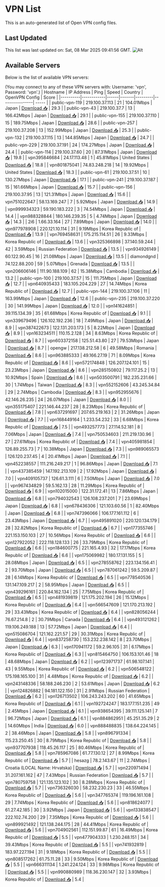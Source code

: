 # VPN List

This is an auto-generated list of Open VPN config files.

## Last Updated

This list was last updated on: Sat, 08 Mar 2025 09:41:56 GMT.
![Alt](https://repobeats.axiom.co/api/embed/186b98318ef1479477931607c1ad7d823f12451f.svg "Repobeats analytics image")

## Available Servers

Below is the list of available VPN servers:

(You may connect to any of these VPN servers with: Username: 'vpn', Password: 'vpn'.)
| Hostname | IP Address | Ping | Speed | Country | OpenVPN Config | Score |
|----------|------------|------|-------|---------|----------------| ----- |
| public-vpn-119 | 219.100.37.113 | 21 | 104.01Mbps | Japan | [Download 📥](./configs/server_0_JP.ovpn) | 29.3 |
| public-vpn-43 | 219.100.37.7 | 13 | 166.42Mbps | Japan | [Download 📥](./configs/server_1_JP.ovpn) | 29.1 |
| public-vpn-155 | 219.100.37.110 | 15 | 189.75Mbps | Japan | [Download 📥](./configs/server_2_JP.ovpn) | 28.6 |
| public-vpn-257 | 219.100.37.208 | 13 | 152.99Mbps | Japan | [Download 📥](./configs/server_3_JP.ovpn) | 25.3 |
| public-vpn-132 | 219.100.37.115 | 13 | 144.85Mbps | Japan | [Download 📥](./configs/server_4_JP.ovpn) | 24.7 |
| public-vpn-229 | 219.100.37.191 | 24 | 174.27Mbps | Japan | [Download 📥](./configs/server_5_JP.ovpn) | 24.4 |
| public-vpn-114 | 219.100.37.60 | 20 | 87.31Mbps | Japan | [Download 📥](./configs/server_6_JP.ovpn) | 19.8 |
| vpn395846684 | 24.17.113.48 | 1 | 45.81Mbps | United States | [Download 📥](./configs/server_7_US.ovpn) | 18.8 |
| vpn801875041 | 74.83.248.218 | 14 | 19.92Mbps | United States | [Download 📥](./configs/server_8_US.ovpn) | 18.3 |
| public-vpn-61 | 219.100.37.51 | 10 | 130.27Mbps | Japan | [Download 📥](./configs/server_9_JP.ovpn) | 17.1 |
| public-vpn-241 | 219.100.37.187 | 15 | 161.66Mbps | Japan | [Download 📥](./configs/server_10_JP.ovpn) | 15.7 |
| public-vpn-156 | 219.100.37.95 | 13 | 121.31Mbps | Japan | [Download 📥](./configs/server_11_JP.ovpn) | 15.6 |
| vpn751022647 | 58.13.169.247 | 7 | 5.92Mbps | Japan | [Download 📥](./configs/server_12_JP.ovpn) | 14.9 |
| vpn999934323 | 59.190.183.222 | 3 | 74.54Mbps | Japan | [Download 📥](./configs/server_13_JP.ovpn) | 14.4 |
| vpn988328844 | 180.146.239.35 | 5 | 4.74Mbps | Japan | [Download 📥](./configs/server_14_JP.ovpn) | 14.3 |
| 2i6 | 1.66.33.164 | 27 | 7.89Mbps | Japan | [Download 📥](./configs/server_15_JP.ovpn) | 14.0 |
| vpn977978908 | 220.121.10.114 | 31 | 9.19Mbps | Korea Republic of | [Download 📥](./configs/server_16_KR.ovpn) | 13.9 |
| vpn769458631 | 175.215.114.51 | 26 | 9.33Mbps | Korea Republic of | [Download 📥](./configs/server_17_KR.ovpn) | 13.6 |
| vpn325366898 | 37.140.59.244 | 42 | 3.59Mbps | Russian Federation | [Download 📥](./configs/server_18_RU.ovpn) | 13.5 |
| vpn934926149 | 60.122.90.45 | 16 | 21.08Mbps | Japan | [Download 📥](./configs/server_19_JP.ovpn) | 13.5 |
| diamondgnd | 74.122.88.200 | 59 | 5.07Mbps | Grenada | [Download 📥](./configs/server_20_GD.ovpn) | 13.5 |
| vpn206606146 | 111.90.188.109 | 62 | 15.38Mbps | Cambodia | [Download 📥](./configs/server_21_KH.ovpn) | 13.2 |
| public-vpn-100 | 219.100.37.57 | 15 | 111.75Mbps | Japan | [Download 📥](./configs/server_22_JP.ovpn) | 12.7 |
| vpn640935433 | 183.105.204.229 | 27 | 14.74Mbps | Korea Republic of | [Download 📥](./configs/server_23_KR.ovpn) | 12.7 |
| public-vpn-144 | 219.100.37.106 | 11 | 163.99Mbps | Japan | [Download 📥](./configs/server_24_JP.ovpn) | 12.6 |
| public-vpn-235 | 219.100.37.220 | 30 | 141.99Mbps | Japan | [Download 📥](./configs/server_25_JP.ovpn) | 12.0 |
| vpn141624851 | 39.115.134.39 | 35 | 61.68Mbps | Korea Republic of | [Download 📥](./configs/server_26_KR.ovpn) | 9.1 |
| vpn339679496 | 126.102.192.236 | 18 | 7.49Mbps | Japan | [Download 📥](./configs/server_27_JP.ovpn) | 8.9 |
| vpn387422673 | 122.131.203.173 | 5 | 8.22Mbps | Japan | [Download 📥](./configs/server_28_JP.ovpn) | 8.9 |
| vpn163234511 | 110.15.2.128 | 34 | 8.63Mbps | Korea Republic of | [Download 📥](./configs/server_29_KR.ovpn) | 8.7 |
| vpn603372158 | 125.51.43.80 | 27 | 79.53Mbps | Japan | [Download 📥](./configs/server_30_JP.ovpn) | 8.7 |
| opengw | 217.138.212.58 | 6 | 49.58Mbps | Romania | [Download 📥](./configs/server_31_RO.ovpn) | 8.6 |
| vpn963885333 | 49.166.27.19 | 71 | 8.09Mbps | Korea Republic of | [Download 📥](./configs/server_32_KR.ovpn) | 8.6 |
| vpn572174848 | 126.207.124.101 | 15 | 23.23Mbps | Japan | [Download 📥](./configs/server_33_JP.ovpn) | 8.6 |
| vpn285150802 | 79.117.25.2 | 13 | 10.92Mbps | Spain | [Download 📥](./configs/server_34_ES.ovpn) | 8.6 |
| vpn503500791 | 182.235.231.66 | 30 | 1.74Mbps | Taiwan | [Download 📥](./configs/server_35_TW.ovpn) | 8.3 |
| vpn552152606 | 43.245.34.84 | 29 | 2.74Mbps | Cambodia | [Download 📥](./configs/server_36_KH.ovpn) | 8.3 |
| vpn952955676 | 42.146.26.235 | 24 | 26.07Mbps | Japan | [Download 📥](./configs/server_37_JP.ovpn) | 8.0 |
| vpn355175407 | 221.146.44.237 | 28 | 8.23Mbps | Korea Republic of | [Download 📥](./configs/server_38_KR.ovpn) | 7.8 |
| vpn637291697 | 207.65.219.163 | 2 | 31.26Mbps | Japan | [Download 📥](./configs/server_39_JP.ovpn) | 7.7 |
| vpn168449164 | 1.233.54.232 | 33 | 6.68Mbps | Korea Republic of | [Download 📥](./configs/server_40_KR.ovpn) | 7.5 |
| vpn493257773 | 27.114.52.181 | 8 | 7.06Mbps | Japan | [Download 📥](./configs/server_41_JP.ovpn) | 7.4 |
| vpn750534603 | 211.219.130.96 | 27 | 27.61Mbps | Korea Republic of | [Download 📥](./configs/server_42_KR.ovpn) | 7.4 |
| vpn405981854 | 126.89.255.73 | 7 | 10.38Mbps | Japan | [Download 📥](./configs/server_43_JP.ovpn) | 7.3 |
| vpn989065573 | 126.120.237.45 | 4 | 20.41Mbps | Japan | [Download 📥](./configs/server_44_JP.ovpn) | 7.1 |
| vpn452238557 | 111.216.249.217 | 1 | 96.86Mbps | Japan | [Download 📥](./configs/server_45_JP.ovpn) | 7.1 |
| vpn437385459 | 147.192.213.109 | 2 | 17.92Mbps | Japan | [Download 📥](./configs/server_46_JP.ovpn) | 7.0 |
| vpn409105737 | 126.61.3.111 | 6 | 7.50Mbps | Japan | [Download 📥](./configs/server_47_JP.ovpn) | 7.0 |
| vpn967434829 | 59.5.162.13 | 28 | 11.29Mbps | Korea Republic of | [Download 📥](./configs/server_48_KR.ovpn) | 6.9 |
| vpn102015000 | 122.31.172.41 | 13 | 7.86Mbps | Japan | [Download 📥](./configs/server_49_JP.ovpn) | 6.8 |
| vpn794032543 | 126.108.237.201 | 7 | 23.69Mbps | Japan | [Download 📥](./configs/server_50_JP.ovpn) | 6.8 |
| vpn678436306 | 121.103.60.56 | 1 | 82.40Mbps | Japan | [Download 📥](./configs/server_51_JP.ovpn) | 6.8 |
| vpn747396066 | 106.177.161.112 | 6 | 23.43Mbps | Japan | [Download 📥](./configs/server_52_JP.ovpn) | 6.7 |
| vpn495891020 | 220.120.134.179 | 28 | 32.82Mbps | Korea Republic of | [Download 📥](./configs/server_53_KR.ovpn) | 6.7 |
| vpn177355746 | 221.153.150.103 | 27 | 10.56Mbps | Korea Republic of | [Download 📥](./configs/server_54_KR.ovpn) | 6.6 |
| vpn127922052 | 222.118.128.133 | 26 | 33.79Mbps | Korea Republic of | [Download 📥](./configs/server_55_KR.ovpn) | 6.6 |
| vpn184600775 | 221.165.4.93 | 32 | 17.17Mbps | Korea Republic of | [Download 📥](./configs/server_56_KR.ovpn) | 6.6 |
| vpn175069982 | 180.17.131.155 | 5 | 28.08Mbps | Japan | [Download 📥](./configs/server_57_JP.ovpn) | 6.5 |
| vpn278558762 | 223.134.156.41 | 2 | 93.70Mbps | Japan | [Download 📥](./configs/server_58_JP.ovpn) | 6.5 |
| vpn787061242 | 59.5.209.87 | 28 | 6.14Mbps | Korea Republic of | [Download 📥](./configs/server_59_KR.ovpn) | 6.5 |
| vpn778540536 | 131.147.109.217 | 2 | 58.95Mbps | Japan | [Download 📥](./configs/server_60_JP.ovpn) | 6.5 |
| vpn439296161 | 220.84.162.134 | 25 | 7.75Mbps | Korea Republic of | [Download 📥](./configs/server_61_KR.ovpn) | 6.5 |
| vpn481939819 | 121.175.202.194 | 26 | 15.12Mbps | Korea Republic of | [Download 📥](./configs/server_62_KR.ovpn) | 6.4 |
| vpn566547609 | 121.170.213.192 | 29 | 33.43Mbps | Korea Republic of | [Download 📥](./configs/server_63_KR.ovpn) | 6.4 |
| vpn828056244 | 76.67.214.8 | 2 | 30.79Mbps | Canada | [Download 📥](./configs/server_64_CA.ovpn) | 6.4 |
| vpn493121262 | 119.106.249.188 | 13 | 57.72Mbps | Japan | [Download 📥](./configs/server_65_JP.ovpn) | 6.4 |
| vpn515086704 | 121.162.221.57 | 29 | 30.31Mbps | Korea Republic of | [Download 📥](./configs/server_66_KR.ovpn) | 6.4 |
| vpn837258730 | 153.232.238.142 | 8 | 23.70Mbps | Japan | [Download 📥](./configs/server_67_JP.ovpn) | 6.3 |
| vpn170941172 | 59.2.96.105 | 31 | 6.17Mbps | Korea Republic of | [Download 📥](./configs/server_68_KR.ovpn) | 6.3 |
| vpn815464750 | 106.153.101.46 | 18 | 48.68Mbps | Japan | [Download 📥](./configs/server_69_JP.ovpn) | 6.2 |
| vpn123971737 | 61.98.107.141 | 43 | 9.55Mbps | Korea Republic of | [Download 📥](./configs/server_70_KR.ovpn) | 6.2 |
| vpn506548122 | 175.198.165.100 | 31 | 4.48Mbps | Korea Republic of | [Download 📥](./configs/server_71_KR.ovpn) | 6.2 |
| vpn243148336 | 58.188.246.230 | 2 | 53.61Mbps | Japan | [Download 📥](./configs/server_72_JP.ovpn) | 6.2 |
| vpn124826882 | 94.181.122.150 | 31 | 2.91Mbps | Russian Federation | [Download 📥](./configs/server_73_RU.ovpn) | 6.2 |
| vpn126713502 | 106.243.243.202 | 60 | 41.65Mbps | Korea Republic of | [Download 📥](./configs/server_74_KR.ovpn) | 6.1 |
| vpn192724247 | 183.177.151.235 | 49 | 2.45Mbps | Japan | [Download 📥](./configs/server_75_JP.ovpn) | 6.1 |
| vpn938654395 | 39.111.125.141 | 7 | 96.72Mbps | Japan | [Download 📥](./configs/server_76_JP.ovpn) | 6.1 |
| vpn884862951 | 45.251.35.29 | 2 | 14.60Mbps | India | [Download 📥](./configs/server_77_IN.ovpn) | 6.0 |
| vpn888488835 | 138.64.224.145 | 2 | 38.46Mbps | Japan | [Download 📥](./configs/server_78_JP.ovpn) | 5.8 |
| vpn896791334 | 115.23.250.45 | 30 | 8.79Mbps | Korea Republic of | [Download 📥](./configs/server_79_KR.ovpn) | 5.8 |
| vpn937707938 | 118.45.26.117 | 25 | 80.46Mbps | Korea Republic of | [Download 📥](./configs/server_80_KR.ovpn) | 5.8 |
| vpn785967086 | 61.77.130.12 | 27 | 8.99Mbps | Korea Republic of | [Download 📥](./configs/server_81_KR.ovpn) | 5.7 |
| hesazg | 78.2.143.67 | 11 | 2.74Mbps | Croatia (LOCAL Name: Hrvatska) | [Download 📥](./configs/server_82_HR.ovpn) | 5.7 |
| vpn220971494 | 31.207.161.162 | 47 | 7.43Mbps | Russian Federation | [Download 📥](./configs/server_83_RU.ovpn) | 5.7 |
| vpn780759758 | 121.135.123.102 | 30 | 8.28Mbps | Korea Republic of | [Download 📥](./configs/server_84_KR.ovpn) | 5.7 |
| vpn736326030 | 58.232.230.23 | 33 | 46.55Mbps | Korea Republic of | [Download 📥](./configs/server_85_KR.ovpn) | 5.6 |
| vpn347765374 | 119.196.161.108 | 29 | 7.74Mbps | Korea Republic of | [Download 📥](./configs/server_86_KR.ovpn) | 5.6 |
| vpn818624077 | 61.27.42.185 | 30 | 3.92Mbps | Japan | [Download 📥](./configs/server_87_JP.ovpn) | 5.6 |
| vpn133838547 | 222.102.74.200 | 29 | 7.35Mbps | Korea Republic of | [Download 📥](./configs/server_88_KR.ovpn) | 5.6 |
| vpn899921492 | 121.138.244.175 | 28 | 44.41Mbps | Korea Republic of | [Download 📥](./configs/server_89_KR.ovpn) | 5.6 |
| vpn704902561 | 112.151.99.87 | 61 | 16.49Mbps | Korea Republic of | [Download 📥](./configs/server_90_KR.ovpn) | 5.5 |
| vpn477904333 | 1.230.248.151 | 34 | 39.43Mbps | Korea Republic of | [Download 📥](./configs/server_91_KR.ovpn) | 5.5 |
| vpn741932819 | 183.97.227.194 | 31 | 9.18Mbps | Korea Republic of | [Download 📥](./configs/server_92_KR.ovpn) | 5.5 |
| vpn808517262 | 61.75.11.28 | 33 | 9.50Mbps | Korea Republic of | [Download 📥](./configs/server_93_KR.ovpn) | 5.5 |
| vpn666311134 | 1.241.224.124 | 33 | 9.98Mbps | Korea Republic of | [Download 📥](./configs/server_94_KR.ovpn) | 5.5 |
| vpn990880989 | 118.36.230.147 | 32 | 3.93Mbps | Korea Republic of | [Download 📥](./configs/server_95_KR.ovpn) | 5.4 |

